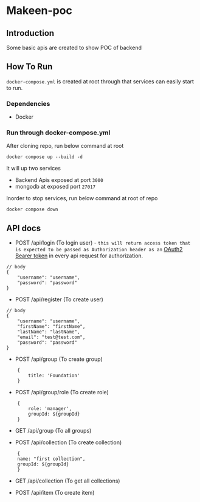 # Makeen-poc

## Introduction
Some basic apis are created to show POC of backend

## How To Run

`docker-compose.yml` is created at root through that services can easily start to run.

### Dependencies
* Docker

### Run through docker-compose.yml
After cloning repo, run below command at root

```
docker compose up --build -d
```

It will up two services

* Backend Apis exposed at port `3000`
* mongodb at exposed port `27017`

Inorder to stop services, run below command at root of repo

```
docker compose down
```

## API docs


* POST /api/login (To login user) - `this will return access token that is expected to be passed as Authorization header as an` [OAuth2 Bearer token](https://oauth.net/2/bearer-tokens/) in every api request for authorization.
```
// body
{
    "username": "username",
    "password": "password"
}
```

* POST /api/register (To create user)
```
// body
{
    "username": "username",
    "firstName": "firstName",
    "lastName": "lastName",
    "email": "test@test.com",
    "password": "password"
}
```

* POST /api/group (To create group)

```
    {
        title: 'Foundation'
    }
```

* POST /api/group/role (To create role)

```
    {
        role: 'manager',
        groupId: ${groupId}
    }
```

* GET /api/group (To all groups)

* POST /api/collection (To create collection)

```
    {
    name: "first collection",
    groupId: ${groupId}
    }
```
* GET /api/collection (To get all collections)

* POST /api/item (To create item)


